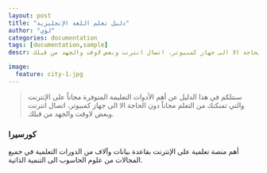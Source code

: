 ```yaml
---
layout: post
title: "دليل تعلم اللغة اﻹنجليزية"
author: "لؤي"
categories: documentation
tags: [documentation,sample]
descr: ا الدليل عن أهم اﻷدوات التعليمة المتوفرة مجاناً على اﻹنترنت والتي تمنكنك من التعلم مجاناً دون الحاجة اﻻ الى جهاز كمبيوتر، اتصال انترنت وبعض لاوقت والجهد من قبلك.

image:
  feature: city-1.jpg
---
```


> سنتلكم في هذا الدليل عن أهم اﻷدوات التعليمة المتوفرة مجاناً على اﻹنترنت والتي تمنكنك من التعلم مجاناً دون الحاجة اﻻ الى جهاز كمبيوتر، اتصال انترنت وبعض لاوقت والجهد من قبلك.

### كورسيرا
أهم منصة تعلمية على اﻹنترنت بقاعدة بيانات وآﻻف من الدورات التعلمية في جميع المجالات من علوم الحاسوب الى التنمية الذاتية.

